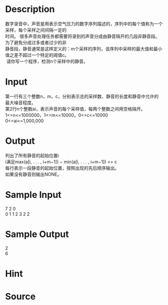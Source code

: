 
# Description

<div class="content"><div>数字录音中，声音是用表示空气压力的数字序列描述的，序列中的每个值称为一个采样，每个采样之间间隔一定的</div>
<div>时间。 很多声音处理任务都需要将录到的声音分成由静音隔开的几段非静音段。为了避免分成过多或者过少的非</div>
<div>静音段，静音通常是这样定义的：m个采样的序列，该序列中采样的最大值和最小值之差不超过一个特定的阈值c。</div>
<div> 请你写一个程序，检测n个采样中的静音。</div></div>

# Input

<div class="content"><div>第一行有三个整数n，m，c，分别表示总的采样数、静音的长度和静音中允许的最大噪音程度。</div>
<div>第2行n个整数ai，表示声音的每个采样值，每两个整数之间用空格隔开。</div>
<div>1&lt;=n&lt;=1000000，1&lt;=m&lt;=10000，0&lt;=c&lt;=10000</div>
<div>0&lt;=ai&lt;=1,000,000</div></div>

# Output

<div class="content"><div>列出了所有静音的起始位置i</div>
<div>i满足max(a[i, . . . , i+m−1]) − min(a[i, . . . , i+m−1]) &lt;= c</div>
<div>每行表示一段静音的起始位置，按照出现的先后顺序输出。</div>
<div>如果没有静音则输出NONE。</div></div>

# Sample Input

<div class="content"><span class="sampledata">7 2 0<br/>
0 1 1 2 3 2 2</span></div>

# Sample Output

<div class="content"><span class="sampledata">2<br/>
6</span></div>

# Hint

<div class="content"><p></p></div>

# Source

<div class="content"><p><a href="problemset.php?search="></a></p></div>

